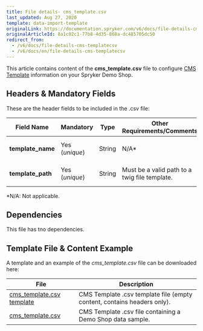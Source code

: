 ```yaml
---
title: File details- cms_template.csv
last_updated: Aug 27, 2020
template: data-import-template
originalLink: https://documentation.spryker.com/v6/docs/file-details-cms-templatecsv
originalArticleId: 8a1c02c1-77b8-4d35-868a-dc485705dc50
redirect_from:
  - /v6/docs/file-details-cms-templatecsv
  - /v6/docs/en/file-details-cms-templatecsv
---
```


This article contains content of the **cms_template.csv** file to configure [CMS Template](/docs/scos/dev/tutorials-and-howtos/howtos/feature-howtos/cms/howto-create-cms-templates.html#cms-page-template) information on your Spryker Demo Shop.

## Headers & Mandatory Fields 
These are the header fields to be included in the .csv file:

| Field Name | Mandatory | Type | Other Requirements/Comments | Description |
| --- | --- | --- | --- | --- |
| **template_name** | Yes (*unique*) | String |N/A* | Name of the template. |
| **template_path** | Yes (*unique*) | String |Must be a valid path to a twig file template. | Path to the Twig file template. |
*N/A: Not applicable.

## Dependencies

This file has tno dependencies.

## Template File & Content Example
A template and an example of the *cms_template.csv*  file can be downloaded here:

| File | Description |
| --- | --- |
| [cms_template.csv template](https://spryker.s3.eu-central-1.amazonaws.com/docs/Developer+Guide/Back-End/Data+Manipulation/Data+Ingestion/Data+Import/Data+Import+Categories/Content+Management/Template+cms_template.csv) | CMS Template .csv template file (empty content, contains headers only). |
| [cms_template.csv](https://spryker.s3.eu-central-1.amazonaws.com/docs/Developer+Guide/Back-End/Data+Manipulation/Data+Ingestion/Data+Import/Data+Import+Categories/Content+Management/cms_template.csv) | CMS Template .csv file containing a Demo Shop data sample. |
